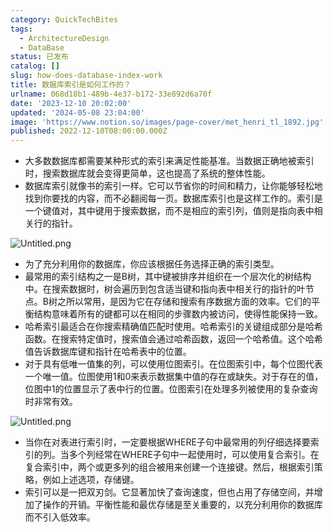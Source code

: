```yaml
---
category: QuickTechBites
tags:
  - ArchitectureDesign
  - DataBase
status: 已发布
catalog: []
slug: how-does-database-index-work
title: 数据库索引是如何工作的？
urlname: 068d18b1-489b-4e37-b172-33e892d6a70f
date: '2023-12-10 20:02:00'
updated: '2024-05-08 23:04:00'
image: 'https://www.notion.so/images/page-cover/met_henri_tl_1892.jpg'
published: 2022-12-10T08:00:00.000Z
---
```

- 大多数数据库都需要某种形式的索引来满足性能基准。当数据正确地被索引时，搜索数据库就会变得更简单，这也提高了系统的整体性能。
- 数据库索引就像书的索引一样。它可以节省你的时间和精力，让你能够轻松地找到你要找的内容，而不必翻阅每一页。数据库索引也是这样工作的。索引是一个键值对，其中键用于搜索数据，而不是相应的索引列，值则是指向表中相关行的指针。

![Untitled.png](https://prod-files-secure.s3.us-west-2.amazonaws.com/5d24fe63-e567-4804-86f9-9fdc62e13082/3e87f042-644d-48ab-9a58-227f3d930d71/Untitled.png?X-Amz-Algorithm=AWS4-HMAC-SHA256&X-Amz-Content-Sha256=UNSIGNED-PAYLOAD&X-Amz-Credential=ASIAZI2LB466VHS7RQLT%2F20250301%2Fus-west-2%2Fs3%2Faws4_request&X-Amz-Date=20250301T213307Z&X-Amz-Expires=3600&X-Amz-Security-Token=IQoJb3JpZ2luX2VjEHQaCXVzLXdlc3QtMiJHMEUCIQDpIpsnCPrPmF5cSnNxFXic789%2BqJ1kKl4S3gqCNjQ7bAIgAsZDqvFNVG73vNdDmdPQNsZTjeBLH9WYKVB%2FVHARNOgqiAQIrf%2F%2F%2F%2F%2F%2F%2F%2F%2F%2FARAAGgw2Mzc0MjMxODM4MDUiDEr8i%2FiBT1Ly3mVkAyrcA%2BvcbMbTu07YIec763lVKLiBDktogcpxMIzWj8v0xu4th8JXBNtGADuVVeZNJ4Cxy34Ag3sZS4%2F8dejbMw2lBGtqSOm1FLPCLWOc1nUJ2hK6cpETn8xxp1bTXdzvFsM9ncbPaLD8hDIN0R2oKkeoPci1%2BsFzbbiw34hf6MbMZLEraUEU1WoHaacyJflcoqkgwb7oqLULKZeiy%2BFrRdeqALM6Fpii8ZpjiZYVMAZgYn4Cd8Gfkd9l7ClcN9aqfTi%2Bm0Bo1HUhsy7gqdmlPe90rWNcuVzys%2FrZ3VO4RgvH4WHzAlaHtNF61e8OyGietNIMsbU4uHsSKyVUiF4R7TA0tUJN0%2Fg0CORiOuEHByCnaUuop91p1Rt8JiXCyjTiXWxj4SIjLykGTFK%2BSI82mgXFnx7%2BK0QMnOcorF8sEJtgdI9%2BfA2z85%2BSeKy6n%2Bl3THeMJYsfvx1AK1RrPWsC8LVbZ1iKYsUoPdV701hM2GRl%2Btx3zAd8Nmnyvn4DElbswpa8q4AHWckC0fvq3xqBwxKLQGUf1TdDQxeUgntMSgg8rvDXcHxsP89ar9n7ustDbFx%2BOt2hGkIMPSf%2FUbf2aVDfJWKnJeVCpaOedVT6%2F%2B9hpzf9GO3R%2BPrdfeQw4RC2MPTEjb4GOqUBfscoxhU1wI3TGRHfDidfjsogZjNSArw4lE4xeiUDUprQyr18EDc6rtil2Oc%2B3k5kWQ7RiH2Y8pP3grVD2b24hAkwnM05EWVmhJ61AAeFl9sGMXeO6l36Ip0u5ZCgebTaBkMWeGqE54NuWe1%2FyuBS3ZqX9wI%2F4WQC9o%2F%2FRRM8%2BdmHlYtWKbqIWQWJw%2Bmj80C62YUnpOllH93eCjYxvkC3NuknFxCh&X-Amz-Signature=8ff662fabfe67b952b616a46f6f1521c35dca7afe9739053057b26035f2a9ffe&X-Amz-SignedHeaders=host&x-id=GetObject)

- 为了充分利用你的数据库，你应该根据任务选择正确的索引类型。
- 最常用的索引结构之一是B树，其中键被排序并组织在一个层次化的树结构中。在搜索数据时，树会遍历到包含适当键和指向表中相关行的指针的叶节点。B树之所以常用，是因为它在存储和搜索有序数据方面的效率。它们的平衡结构意味着所有的键都可以在相同的步骤数内被访问，使得性能保持一致。
- 哈希索引最适合在你搜索精确值匹配时使用。哈希索引的关键组成部分是哈希函数。在搜索特定值时，搜索值会通过哈希函数，返回一个哈希值。这个哈希值告诉数据库键和指针在哈希表中的位置。
- 对于具有低唯一值集的列，可以使用位图索引。在位图索引中，每个位图代表一个唯一值。位图使用1和0来表示数据集中值的存在或缺失。对于存在的值，位图中1的位置显示了表中行的位置。位图索引在处理多列被使用的复杂查询时非常有效。

![Untitled.png](https://prod-files-secure.s3.us-west-2.amazonaws.com/5d24fe63-e567-4804-86f9-9fdc62e13082/25e88b4a-737d-484e-85cc-b7fe2444aa3c/Untitled.png?X-Amz-Algorithm=AWS4-HMAC-SHA256&X-Amz-Content-Sha256=UNSIGNED-PAYLOAD&X-Amz-Credential=ASIAZI2LB466VHS7RQLT%2F20250301%2Fus-west-2%2Fs3%2Faws4_request&X-Amz-Date=20250301T213307Z&X-Amz-Expires=3600&X-Amz-Security-Token=IQoJb3JpZ2luX2VjEHQaCXVzLXdlc3QtMiJHMEUCIQDpIpsnCPrPmF5cSnNxFXic789%2BqJ1kKl4S3gqCNjQ7bAIgAsZDqvFNVG73vNdDmdPQNsZTjeBLH9WYKVB%2FVHARNOgqiAQIrf%2F%2F%2F%2F%2F%2F%2F%2F%2F%2FARAAGgw2Mzc0MjMxODM4MDUiDEr8i%2FiBT1Ly3mVkAyrcA%2BvcbMbTu07YIec763lVKLiBDktogcpxMIzWj8v0xu4th8JXBNtGADuVVeZNJ4Cxy34Ag3sZS4%2F8dejbMw2lBGtqSOm1FLPCLWOc1nUJ2hK6cpETn8xxp1bTXdzvFsM9ncbPaLD8hDIN0R2oKkeoPci1%2BsFzbbiw34hf6MbMZLEraUEU1WoHaacyJflcoqkgwb7oqLULKZeiy%2BFrRdeqALM6Fpii8ZpjiZYVMAZgYn4Cd8Gfkd9l7ClcN9aqfTi%2Bm0Bo1HUhsy7gqdmlPe90rWNcuVzys%2FrZ3VO4RgvH4WHzAlaHtNF61e8OyGietNIMsbU4uHsSKyVUiF4R7TA0tUJN0%2Fg0CORiOuEHByCnaUuop91p1Rt8JiXCyjTiXWxj4SIjLykGTFK%2BSI82mgXFnx7%2BK0QMnOcorF8sEJtgdI9%2BfA2z85%2BSeKy6n%2Bl3THeMJYsfvx1AK1RrPWsC8LVbZ1iKYsUoPdV701hM2GRl%2Btx3zAd8Nmnyvn4DElbswpa8q4AHWckC0fvq3xqBwxKLQGUf1TdDQxeUgntMSgg8rvDXcHxsP89ar9n7ustDbFx%2BOt2hGkIMPSf%2FUbf2aVDfJWKnJeVCpaOedVT6%2F%2B9hpzf9GO3R%2BPrdfeQw4RC2MPTEjb4GOqUBfscoxhU1wI3TGRHfDidfjsogZjNSArw4lE4xeiUDUprQyr18EDc6rtil2Oc%2B3k5kWQ7RiH2Y8pP3grVD2b24hAkwnM05EWVmhJ61AAeFl9sGMXeO6l36Ip0u5ZCgebTaBkMWeGqE54NuWe1%2FyuBS3ZqX9wI%2F4WQC9o%2F%2FRRM8%2BdmHlYtWKbqIWQWJw%2Bmj80C62YUnpOllH93eCjYxvkC3NuknFxCh&X-Amz-Signature=3db44567ffc0c09aadf9ab95f85e782ed60ad435aad99cdf721b8c1aba2a2eb8&X-Amz-SignedHeaders=host&x-id=GetObject)

- 当你在对表进行索引时，一定要根据WHERE子句中最常用的列仔细选择要索引的列。当多个列经常在WHERE子句中一起使用时，可以使用复合索引。在复合索引中，两个或更多列的组合被用来创建一个连接键。然后，根据索引策略，例如上述选项，存储键。
- 索引可以是一把双刃剑。它显著加快了查询速度，但也占用了存储空间，并增加了操作的开销。平衡性能和最优存储是至关重要的，以充分利用你的数据库而不引入低效率。
